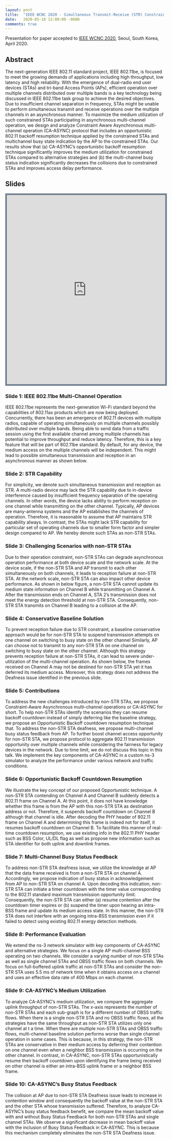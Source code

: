 ```yaml
---
layout: post
title:  "IEEE WCNC 2020 - Simultaneous Transmit-Receive (STR) Constraints in IEEE 802.11be Multi-link Operation"
date:   2020-05-18 12:00:00 -0600
comments: true
---
```


Presentation for paper accepted to [IEEE WCNC 2020](https://wcnc2020.ieee-wcnc.org/program/full-program), Seoul, South Korea, April 2020. 

## Abstract

The next-generation IEEE 802.11 standard project, IEEE 802.11be, is focused to meet the growing demands 
of applications including high throughput, low latency and high reliability. With the emergence of dual-radio 
end user devices (STAs) and tri-band Access Points (APs), efficient operation over multiple channels distributed 
over multiple bands is a key technology being discussed in IEEE 802.11be task group to achieve the desired objectives. 
Due to insufficient channel separation in frequency, STAs might be unable to perform simultaneous transmit and receive
operations over the multiple channels in an asynchronous manner. To maximize the medium utilization of such constrained 
STAs participating in asynchronous multi-channel operation, we design and analyze Constraint Aware Asynchronous multi-channel 
operation (CA-ASYNC) protocol that includes an opportunistic 802.11 backoff resumption technique applied by the constrained 
STAs and multichannel busy state indication by the AP to the constrained STAs. Our results show that (a) CA-ASYNC’s 
opportunistic backoff resumption technique significantly improves the medium utilization for constrained STAs compared 
to alternative strategies and (b) the multi-channel busy status indication significantly decreases the collisions due 
to constrained STAs and improves access delay performance.

## Slides

<p align = "center">
<iframe src="https://docs.google.com/viewer?url=https://github.com/sharan-naribole/sharan-naribole.github.io/raw/master/pdfs/wcnc_2020_str.pdf&embedded=true" width="100%" height="600px" style="border:thick solid #708090 ;">Your browser does not support the PDF embedding. </iframe>
</p>


### Slide 1: IEEE 802.11be Multi-Channel Operation

IEEE 802.11be represents the next-generation Wi-Fi standard beyond the capabilities of 802.11ax products which are now being deployed. Concurrently, there has been an emergence of 802.11 devices
with multiple radios, capable of operating simultaneously on multiple channels possibly distributed over multiple bands. Being able to send data from a traffic session using the first available channel among multiple channels has potential to improve throughput and reduce latency. Therefore, this is a key feature that will be part of 802.11be standard. By default, for any device, the medium access on the multiple channels will be independent. This might lead to possible simultaneous transmission and reception in an asynchronous manner as shown below.

### Slide 2: STR Capability

For simplicity, we denote such simultaneous transmission and reception as STR. A multi-radio device may lack the STR capability due to in-device interference caused by insufficient frequency separation of the operating channels. In other words, the device lacks ability to perform reception on one channel while transmitting on the other channel. Typically, AP devices are many-antenna systems and the AP establishes the channels of operation. Therefore, it is reasonable to assume that AP maintains STR capability always. In contrast, the STAs might lack STR capability for particular set of operating channels due to smaller form factor and simpler design compared to AP. We hereby denote such STAs as non-STR STAs.

### Slide 3: Challenging Scenarios with non-STR STAs

Due to their operation constraint, non-STR STAs can degrade asynchronous operation performance at both device scale and the network scale. At the device scale, if the non-STR STA and AP transmit to each other simultaneously on both channels, it leads to reception failure at non-STR STA. At the network scale, non-STR STA can also impact other device performance. As shown in below figure, a non-STR STA cannot update its medium state information on Channel B while transmitting on Channel A. After the transmission ends on Channel A, STA 2’s transmission does not meet the energy detection threshold at non-STR STA. Consequently, non-STR STA transmits on Channel B leading to a collision at the AP. 

### Slide 4: Conservative Baseline Solution

To prevent reception failure due to STR constraint, a baseline conservative approach would be for non-STR STA to suspend transmission attempts on one channel on switching to busy state on the other channel Similarly, AP can choose not to transmit to any non-STR STA on one channel on switching to busy state on the other channel. Although this strategy prevents reception failure at non-STR STAs, it can lead to severe under-utilization of the multi-channel operation. As shown below, the frames received on Channel A may not be destined for non-STR STA yet it has deferred its medium access. Moreover, this strategy does not address the Deafness issue identified in the previous slide.

### Slide 5: Contributions

To address the new challenges introduced by non-STR STAs, we propose Constraint-Aware Asynchronous multi-channel operations or CA-ASYNC for short. To help non-STR STAs identify the scenarios they can resume backoff countdown instead of simply deferring like the baseline strategy, we propose an Opportunistic Backoff countdown resumption technique that. To address the non-STR STA deafness, we propose multi-channel busy status feedback from AP. To further boost channel access opportunity for non-STR STA, we propose protocol to aggregate 802.11 transmission opportunity over multiple channels while considering the fairness for legacy devices in the network. Due to time limit, we do not discuss this topic in this talk. We implement the key components of CA-ASYNC in a custom ns-3 simulator to analyze the performance under various network and traffic conditions.

### Slide 6: Opportunistic Backoff Countdown Resumption

We illustrate the key concept of our proposed Opportunistic technique. A non-STR STA contending on Channel A and Channel B suddenly detects a 802.11 frame on Channel A. At this point, it does not have knowledge whether this frame is from the AP with this non-STR STA as destination address or not. Therefore, it suspends backoff countdown on Channel B although that channel is idle. After decoding the PHY header of 802.11 frame on Channel A and determining this frame is indeed not for itself, it resumes backoff countdown on Channel B. To facilitate this manner of real-time countdown resumption, we use existing info in the 802.11 PHY header such as BSS Color, UL/DL flag as well as propose new information such as STA identifier for both uplink and downlink frames.

### Slide 7: Multi-Channel Busy Status Feedback

To address non-STR STA deafness issue, we utilize the knowledge at AP that the data frame received is from a non-STR STA on channel A. Accordingly, we propose indication of busy status in acknowledgement from AP to non-STR STA on channel A. Upon decoding this indication, non-STR STA can initiate a timer countdown with the timer value corresponding to the 802.11 standard maximum transmission opportunity limit. Consequently, the non-STR STA can either (a) resume contention after the countdown timer expires or (b) suspend the timer upon hearing an intra-BSS frame and update its medium access state. In this manner, the non-STR STA does not interfere with an ongoing intra-BSS transmission even if it failed to detect using existing 802.11 energy detection methods. 

### Slide 8: Performance Evaluation

We extend the ns-3 network simulator with key components of CA-ASYNC and alternative strategies. We focus on a single AP multi-channel BSS operating on two channels. We consider a varying number of non-STR STAs as well as single channel STAs and OBSS traffic flows on both channels. We focus on full-buffered uplink traffic at non-STR STAs and consider the non-STR STA uses 5.5 ms of network time when it obtains access on a channel and uses an effective data rate of 400 Mbps on each channel.

### Slide 9: CA-ASYNC’s Medium Utilization

To analyze CA-ASYNC’s medium utilization, we compare the aggregate uplink throughput of non-STR STAs. The x-axis represents the number of non-STR STAs and each sub-graph is for a different number of OBSS traffic flows. When there is a single non-STR STA and no OBSS traffic flows, all the strategies have the same throughput as non-STR STA utilizes only one channel at t a time. When there are multiple non-STR STAs and OBSS traffic flows, multi-channel baseline solution performs worse than single channel operation in some cases. This is because, in this strategy, the non-STR STAs are conservative in their medium access by deferring their contention on one channel even when a neighbor BSS transmission is occurring on the other channel. In contrast, in CA-ASYNC, non-STR STAs opportunistically resume their backoff countdown upon identifying the frame being received on other channel is either an intra-BSS uplink frame or a neighbor BSS frame.

### Slide 10: CA-ASYNC’s Busy Status Feedback

The collision at AP due to non-STR STA Deafness issue leads to increase in contention window and consequently the backoff value at the non-STR STA and the other STA whose transmission suffered. Therefore, to analyze CA-ASYNC’s busy status feedback benefit, we compare the mean backoff value with and without Busy Status Feedback for both non-STR STAs and single channel STAs. We observe a significant decrease in mean backoff value with the inclusion of Busy Status Feedback in CA-ASYNC. This is because this mechanism completely eliminates the non-STR STA Deafness issue.
